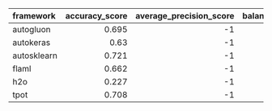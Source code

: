 | framework   |   accuracy_score |   average_precision_score |   balanced_accuracy_score |   cohen_kappa_score |   f1_score_macro |   f1_score_micro |   f1_score_weighted |   matthews_corrcoef |   precision_score |   recall_score |   roc_auc_score | training_time   | test_time   |
|:------------|-----------------:|--------------------------:|--------------------------:|--------------------:|-----------------:|-----------------:|--------------------:|--------------------:|------------------:|---------------:|----------------:|:----------------|:------------|
| autogluon   |            0.695 |                        -1 |                     0.64  |               0.679 |            0.563 |            0.695 |               0.686 |               0.68  |                -1 |             -1 |              -1 | 00:00:24        | 00:00:00    |
| autokeras   |            0.63  |                        -1 |                     0.605 |               0.612 |            0.523 |            0.63  |               0.619 |               0.614 |                -1 |             -1 |              -1 | 00:00:12        | 00:00:00    |
| autosklearn |            0.721 |                        -1 |                     0.656 |               0.707 |            0.583 |            0.721 |               0.719 |               0.709 |                -1 |             -1 |              -1 | 00:10:03        | 00:00:00    |
| flaml       |            0.662 |                        -1 |                     0.622 |               0.646 |            0.52  |            0.662 |               0.66  |               0.647 |                -1 |             -1 |              -1 | 00:09:59        | 00:00:00    |
| h2o         |            0.227 |                        -1 |                     0.125 |               0.174 |            0.062 |            0.227 |               0.112 |               0.198 |                -1 |             -1 |              -1 | 00:10:19        | 00:00:00    |
| tpot        |            0.708 |                        -1 |                     0.652 |               0.693 |            0.59  |            0.708 |               0.706 |               0.695 |                -1 |             -1 |              -1 | 00:10:09        | 00:00:00    |